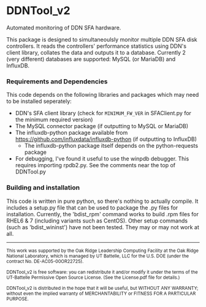 DDNTool_v2
==========

Automated monitoring of DDN SFA hardware.

This package is designed to simultaneoulsly monitor multiple DDN SFA disk controllers.  It reads the controllers' performance statistics using DDN's client library, collates the data and outputs it to a database.  Currently 2 (very different) databases are supported: MySQL (or MariaDB) and InfluxDB.

### Requirements and Dependencies
This code depends on the following libraries and packages which may need to be installed seperately:
* DDN's SFA client library (check for `MINIMUM_FW_VER` in SFAClient.py for the minimum required version)
* The MySQL connector package (if outputting to MySQL or MariaDB)
* The influxdb-python package available from https://github.com/influxdata/influxdb-python (if outputting to InfluxDB)
  * The influxdb-python package itself depends on the python-requests package
* For debugging, I've found it useful to use the winpdb debugger.  This requires importing rpdb2.py.  See the comments near the top of DDNTool.py

### Building and installation
This code is written in pure python, so there's nothing to actually compile.  It includes a setup.py file that can be used to package the .py files for installation.  Currently, the 'bdist_rpm' command works to build .rpm files for RHEL6 & 7 (including variants such as CentOS).  Other setup commands (such as 'bdist_wininst') have not been tested.  They may or may not work at all.


---

<sub>This work was supported by the Oak Ridge Leadership Computing Facility at the Oak Ridge National Laboratory, which is managed by UT Battelle, LLC for the U.S. DOE (under the contract No. DE-AC05-00OR22725).</sub>

<sub>DDNTool_v2 is free software: you can redistribute it and/or modify it under the terms of the UT-Battelle Permissive Open Source License.  (See the License.pdf file for details.)</sub>
 
<sub>DDNTool_v2 is distributed in the hope that it will be useful, but WITHOUT ANY WARRANTY; without even the implied warranty of MERCHANTABILITY or FITNESS FOR A PARTICULAR PURPOSE.</sub>
